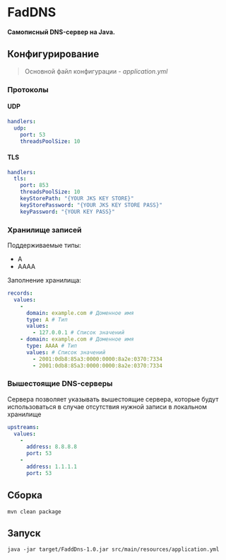 # FadDNS

**Самописный DNS-сервер на Java.**

## Конфигурирование

> Основной файл конфигурации - _application.yml_

### Протоколы

#### UDP
```yaml
handlers:
  udp:
    port: 53
    threadsPoolSize: 10
```

#### TLS
```yaml
handlers:
  tls:
    port: 853
    threadsPoolSize: 10
    keyStorePath: "{YOUR JKS KEY STORE}"
    keyStorePassword: "{YOUR JKS KEY STORE PASS}"
    keyPassword: "{YOUR KEY PASS}"
```
### Хранилище записей
Поддерживаемые типы:
- A
- AAAA

Заполнение хранилища:
```yaml
records:
  values:
    -
      domain: example.com # Доменное имя
      type: A # Тип
      values:
        - 127.0.0.1 # Список значений
    - domain: example.com # Доменное имя
      type: AAAA # Тип
      values: # Список значений
        - 2001:0db8:85a3:0000:0000:8a2e:0370:7334
        - 2001:0db8:85a3:0000:0000:8a2e:0370:7334
```

### Вышестоящие DNS-серверы
Сервера позволяет указывать вышестоящие сервера, которые будут использоваться в случае отсутствия нужной записи в локальном хранилище

```yaml
upstreams:
  values:
    -
      address: 8.8.8.8
      port: 53
    -
      address: 1.1.1.1
      port: 53
```

## Сборка
```shell
mvn clean package
```

## Запуск
```shell
java -jar target/FaddDns-1.0.jar src/main/resources/application.yml
```